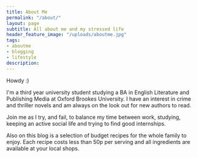 ```yaml
---
title: About Me
permalink: "/about/"
layout: page
subtitle: All about me and my stressed life
header_feature_image: "/uploads/aboutme.jpg"
tags:
- aboutme
- blogging
- lifestyle
description:
---
```


Howdy :)

I'm a third year university student studying a BA in English Literature and Publishing Media at Oxford Brookes University. I have an interest in crime and thriller novels and am always on the look out for new authors to read.

Join me as I try, and fail, to balance my time between work, studying, keeping an active social life and trying to find good internships.

Also on this blog is a selection of budget recipes for the whole family to enjoy. Each recipe costs less than 50p per serving and all ingredients are available at your local shops.
